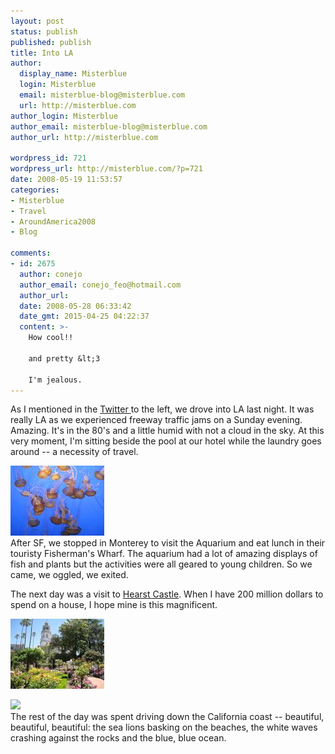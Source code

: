 ```yaml
---
layout: post
status: publish
published: publish
title: Into LA
author:
  display_name: Misterblue
  login: Misterblue
  email: misterblue-blog@misterblue.com
  url: http://misterblue.com
author_login: Misterblue
author_email: misterblue-blog@misterblue.com
author_url: http://misterblue.com

wordpress_id: 721
wordpress_url: http://misterblue.com/?p=721
date: 2008-05-19 11:53:57
categories:
- Misterblue
- Travel
- AroundAmerica2008
- Blog

comments:
- id: 2675
  author: conejo
  author_email: conejo_feo@hotmail.com
  author_url: 
  date: 2008-05-28 06:33:42
  date_gmt: 2015-04-25 04:22:37
  content: >-
    How cool!!

    and pretty &lt;3

    I'm jealous.
---
```

As I mentioned in the <a href="http://twitter.com/misterblue/">Twitter </a>to the left, we drove into LA last night. It was really LA as we experienced freeway traffic jams on a Sunday evening. Amazing. It's in the 80's and a little humid with not a cloud in the sky. At this very moment, I'm sitting beside the pool at our hotel while the laundry goes around -- a necessity of travel.
<p>
<div class="g2image_float_left"><a href="/images/oldimages/IMG_1215.jpg"><img src="/images/oldimages/thumb/IMG_1215.jpg" class="oldImageThumb"/></a></div>After SF, we stopped in Monterey to visit the Aquarium and eat lunch in their touristy Fisherman's Wharf. The aquarium had a lot of amazing displays of fish and plants but the activities were all geared to young children. So we came, we oggled, we exited. 
</p>
<p>
The next day was a visit to <a href="http://www.hearstcastle.com">Hearst Castle</a>. When I have 200 million dollars to spend on a house, I hope mine is this magnificent.<div class="g2image_float_right"><a href="/images/oldimages/IMG_1333.jpg"><img src="/images/oldimages/thumb/IMG_1333.jpg" class="oldImageThumb"/></a></div>
</p>
<p>
<div class="g2image_float_left"><a href="/images/oldimages/IMG_1270.jpg"><img src="/images/oldimages/thumb/IMG_1270.jpg" class="oldImageThumb"/></a></div>The rest of the day was spent driving down the California coast -- beautiful, beautiful, beautiful: the sea lions basking on the beaches, the white waves crashing against the rocks and the blue, blue ocean.
</p>
